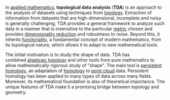 In [applied mathematics](https://en.wikipedia.org/wiki/Applied_mathematics "Applied mathematics"), **topological data analysis** (**TDA**) is an approach to the analysis of datasets using techniques from [topology](https://en.wikipedia.org/wiki/Topology "Topology"). Extraction of information from datasets that are high-dimensional, incomplete and noisy is generally challenging. TDA provides a general framework to analyze such data in a manner that is insensitive to the particular [metric](https://en.wikipedia.org/wiki/Metric_(mathematics) "Metric (mathematics)") chosen and provides [dimensionality reduction](https://en.wikipedia.org/wiki/Dimensionality_reduction "Dimensionality reduction") and robustness to noise. Beyond this, it inherits [functoriality](https://en.wikipedia.org/wiki/Functor "Functor"), a fundamental concept of modern mathematics, from its topological nature, which allows it to adapt to new mathematical tools.

The initial motivation is to study the shape of data. TDA has combined [algebraic topology](https://en.wikipedia.org/wiki/Algebraic_topology "Algebraic topology") and other tools from pure mathematics to allow mathematically rigorous study of "shape". The main tool is [persistent homology](https://en.wikipedia.org/wiki/Persistent_homology "Persistent homology"), an adaptation of [homology](https://en.wikipedia.org/wiki/Homology_(mathematics) "Homology (mathematics)") to [point cloud](https://en.wikipedia.org/wiki/Point_cloud "Point cloud") data. Persistent homology has been applied to many types of data across many fields. Moreover, its mathematical foundation is also of theoretical importance. The unique features of TDA make it a promising bridge between topology and geometry.